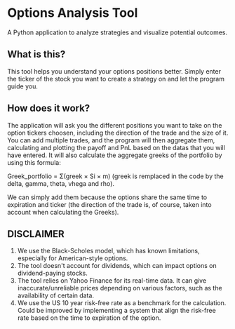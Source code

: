 # Options Analysis Tool

A Python application to analyze strategies and visualize potential outcomes.

## What is this?

This tool helps you understand your options positions better. Simply enter the ticker of the stock you want to create a strategy on and let the program guide you.

## How does it work?

The application will ask you the different positions you want to take on the option tickers choosen, including the direction of the trade and the size of it. You can add multiple trades, and the program will then aggregate them, calculating and plotting the payoff and PnL based on the datas that you will have entered. It will also calculate the aggregate greeks of the portfolio by using this formula:

Greek_portfolio = Σ(greek × Si × m) (greek is remplaced in the code by the delta, gamma, theta, vhega and rho).

We can simply add them because the options share the same time to expiration and ticker (the direction of the trade is, of course, taken into account when calculating the Greeks).

## DISCLAIMER
1. We use the Black-Scholes model, which has known limitations, especially for American-style options.
2. The tool doesn't account for dividends, which can impact options on dividend-paying stocks.
3. The tool relies on Yahoo Finance for its real-time data. It can give inaccurate/unreliable prices depending on various factors, such as the availability of certain data.
4. We use the US 10 year risk-free rate as a benchmark for the calculation. Could be improved by implementing a system that align the risk-free rate based on the time to expiration of the option.
